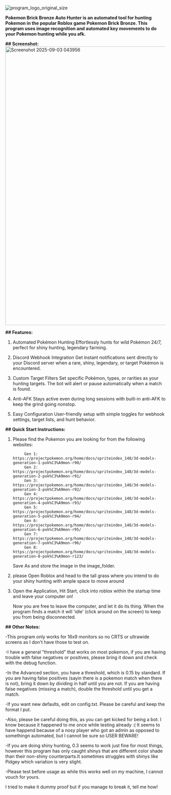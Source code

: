 ![program_logo_original_size](https://github.com/user-attachments/assets/2762b60c-3683-4c8a-8ebc-1201d8b3f81e)

**Pokemon Brick Bronze Auto Hunter is an automated tool for hunting Pokemon in the popular Roblox game Pokemon Brick Bronze. This program uses image recognition and automated key movements to do your Pokemon hunting while you afk.**


**## Screenshot:**
<img width="645" height="876" alt="Screenshot 2025-09-03 043956" src="https://github.com/user-attachments/assets/6e2e64f1-a0cf-44c6-a8ad-5a0bf8fcc8e9" />

**## Features:**
1. Automated Pokémon Hunting
Effortlessly hunts for wild Pokémon 24/7, perfect for shiny hunting, legendary farming.

2. Discord Webhook Integration
Get instant notifications sent directly to your Discord server when a rare, shiny, legendary, or target Pokémon is encountered.

3. Custom Target Filters
Set specific Pokémon, types, or rarities as your hunting targets. The bot will alert or pause automatically when a match is found.

4. Anti-AFK
Stays active even during long sessions with built-in anti-AFK to keep the grind going nonstop.

5. Easy Configuration
User-friendly setup with simple toggles for webhook settings, target lists, and hunt behavior.

**## Quick Start Instructions:**
1. Please find the Pokemon you are looking for from the following websites:

            Gen 1: https://projectpokemon.org/home/docs/spriteindex_148/3d-models-generation-1-pok%C3%A9mon-r90/
            Gen 2: https://projectpokemon.org/home/docs/spriteindex_148/3d-models-generation-2-pok%C3%A9mon-r91/
            Gen 3: https://projectpokemon.org/home/docs/spriteindex_148/3d-models-generation-3-pok%C3%A9mon-r92/
            Gen 4: https://projectpokemon.org/home/docs/spriteindex_148/3d-models-generation-4-pok%C3%A9mon-r93/
            Gen 5: https://projectpokemon.org/home/docs/spriteindex_148/3d-models-generation-5-pok%C3%A9mon-r94/
            Gen 6: https://projectpokemon.org/home/docs/spriteindex_148/3d-models-generation-6-pok%C3%A9mon-r95/
            Gen 7: https://projectpokemon.org/home/docs/spriteindex_148/3d-models-generation-7-pok%C3%A9mon-r96/
            Gen 8: https://projectpokemon.org/home/docs/spriteindex_148/3d-models-generation-8-pok%C3%A9mon-r123/
            
   Save As and store the image in the image_folder.

2. please Open Roblox and head to the tall grass 
            where you intend to do your shiny hunting with ample space to move around

3. Open the Application, Hit Start, click into roblox within the startup time and leave your computer on!

   Now you are free to leave the computer, and let it do its thing. When the program finds a match it will 'idle' (click around on the screen) to keep you from being disconnected.

**## Other Notes:** 

  -This program only works for 16x9 monitors so no CRTS or ultrawide screens as I don't have those to test on.

  -I have a general "threshold" that works on most pokemon, if you are having trouble with false negatives or positives, please bring it down and check with the debug function.

  -In the Advanced section, you have a threshold, which is 0.15 by standard. If you are having false positives (sayin there is a pokemon match when there is not), bring it down by  dividing in half until you are not. If you are having false negatives (missing a match), double the threshold until you get a match. 

  -If you want new defaults, edit on config.txt. Please be careful and keep the format I put.

  -Also, please be careful doing this, as you can get kicked for being a bot. I know because it happened to me once while testing already :( It seems to have happend because of a nosy player who got an admin as opposed to somethingn automated, but I cannot be sure so USER BEWARE!

  -If you are doing shiny hunting, 0.3 seems to work just fine for most things, however this program has only caught shinys that are different color shade than their non-shiny counterparts.It sometimes struggles with shinys like Pidgey which variation is very slight. 

  -Please test before usage as while this works well on my machine, I cannot vouch for yours.

  I tried to make it dummy proof but if you manage to break it, tell me how!
